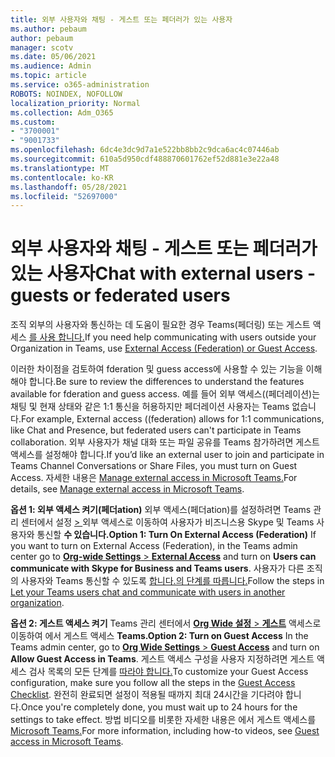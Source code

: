```yaml
---
title: 외부 사용자와 채팅 - 게스트 또는 페더러가 있는 사용자
ms.author: pebaum
author: pebaum
manager: scotv
ms.date: 05/06/2021
ms.audience: Admin
ms.topic: article
ms.service: o365-administration
ROBOTS: NOINDEX, NOFOLLOW
localization_priority: Normal
ms.collection: Adm_O365
ms.custom:
- "3700001"
- "9001733"
ms.openlocfilehash: 6dc4e3dc9d7a1e522bb8bb2c9dca6ac4c07446ab
ms.sourcegitcommit: 610a5d950cdf488870601762ef52d881e3e22a48
ms.translationtype: MT
ms.contentlocale: ko-KR
ms.lasthandoff: 05/28/2021
ms.locfileid: "52697000"
---
```

# <a name="chat-with-external-users---guests-or-federated-users"></a><span data-ttu-id="11ecb-102">외부 사용자와 채팅 - 게스트 또는 페더러가 있는 사용자</span><span class="sxs-lookup"><span data-stu-id="11ecb-102">Chat with external users - guests or federated users</span></span>

<span data-ttu-id="11ecb-103">조직 외부의 사용자와 통신하는 데 도움이 필요한 경우 Teams(페더링) 또는 게스트 액세스 [를 사용 합니다.](/microsoftteams/manage-external-access#external-access-vs-guest-access)</span><span class="sxs-lookup"><span data-stu-id="11ecb-103">If you need help communicating with users outside your Organization in Teams, use [External Access (Federation) or Guest Access](/microsoftteams/manage-external-access#external-access-vs-guest-access).</span></span>

<span data-ttu-id="11ecb-104">이러한 차이점을 검토하여 fderation 및 guess access에 사용할 수 있는 기능을 이해해야 합니다.</span><span class="sxs-lookup"><span data-stu-id="11ecb-104">Be sure to review the differences to understand the features available for fderation and guess access.</span></span> <span data-ttu-id="11ecb-105">예를 들어 외부 액세스((페더레이션)는 채팅 및 현재 상태와 같은 1:1 통신을 허용하지만 페더레이션 사용자는 Teams 없습니다.</span><span class="sxs-lookup"><span data-stu-id="11ecb-105">For example, External access ((federation) allows for 1:1 communications, like Chat and Presence, but federated users can't participate in Teams collaboration.</span></span> <span data-ttu-id="11ecb-106">외부 사용자가 채널 대화 또는 파일 공유를 Teams 참가하려면 게스트 액세스를 설정해야 합니다.</span><span class="sxs-lookup"><span data-stu-id="11ecb-106">If you’d like an external user to join and participate in Teams Channel Conversations or Share Files, you must turn on Guest Access.</span></span> <span data-ttu-id="11ecb-107">자세한 내용은 [Manage external access in Microsoft Teams.](/microsoftteams/manage-external-access#external-access-vs-guest-access)</span><span class="sxs-lookup"><span data-stu-id="11ecb-107">For details, see [Manage external access in Microsoft Teams](/microsoftteams/manage-external-access#external-access-vs-guest-access).</span></span>

<span data-ttu-id="11ecb-108">**옵션 1: 외부 액세스 켜기(페더ation)** 외부 액세스(페더ation)를 설정하려면 Teams 관리 센터에서 설정 [   > ](https://admin.teams.microsoft.com/company-wide-settings/external-communications) 외부 액세스로 이동하여 사용자가 비즈니스용 Skype 및 Teams 사용자와 통신할 **수 있습니다.**</span><span class="sxs-lookup"><span data-stu-id="11ecb-108">**Option 1: Turn On External Access (Federation)** If you want to turn on External Access (Federation), in the Teams admin center go to [**Org-wide Settings** > **External Access**](https://admin.teams.microsoft.com/company-wide-settings/external-communications) and turn on **Users can communicate with Skype for Business and Teams users**.</span></span> <span data-ttu-id="11ecb-109">사용자가 다른 조직의 사용자와 Teams 통신할 수 있도록 [합니다.의 단계를 따릅니다.](/microsoftteams/manage-external-access#let-your-teams-users-chat-and-communicate-with-users-in-another-organization)</span><span class="sxs-lookup"><span data-stu-id="11ecb-109">Follow the steps in [Let your Teams users chat and communicate with users in another organization](/microsoftteams/manage-external-access#let-your-teams-users-chat-and-communicate-with-users-in-another-organization).</span></span>

<span data-ttu-id="11ecb-110">**옵션 2: 게스트 액세스 켜기** Teams 관리 센터에서 [ **Org Wide 설정**  >  **게스트**](https://admin.teams.microsoft.com/company-wide-settings/guest-configuration) 액세스로 이동하여 에서 게스트 액세스 **Teams.**</span><span class="sxs-lookup"><span data-stu-id="11ecb-110">**Option 2: Turn on Guest Access** In the Teams admin center, go to [**Org Wide Settings** > **Guest Access**](https://admin.teams.microsoft.com/company-wide-settings/guest-configuration) and turn on **Allow Guest Access in Teams**.</span></span> <span data-ttu-id="11ecb-111">게스트 액세스 구성을 사용자 지정하려면 게스트 액세스 검사 목록의 모든 단계를 [따라야 합니다.](/microsoftteams/guest-access-checklist)</span><span class="sxs-lookup"><span data-stu-id="11ecb-111">To customize your Guest Access configuration, make sure you follow all the steps in the [Guest Access Checklist](/microsoftteams/guest-access-checklist).</span></span> <span data-ttu-id="11ecb-112">완전히 완료되면 설정이 적용될 때까지 최대 24시간을 기다려야 합니다.</span><span class="sxs-lookup"><span data-stu-id="11ecb-112">Once you're completely done, you must wait up to 24 hours for the settings to take effect.</span></span> <span data-ttu-id="11ecb-113">방법 비디오를 비롯한 자세한 내용은 에서 게스트 액세스를 [Microsoft Teams.](/microsoftteams/guest-access)</span><span class="sxs-lookup"><span data-stu-id="11ecb-113">For more information, including how-to videos, see [Guest access in Microsoft Teams](/microsoftteams/guest-access).</span></span>